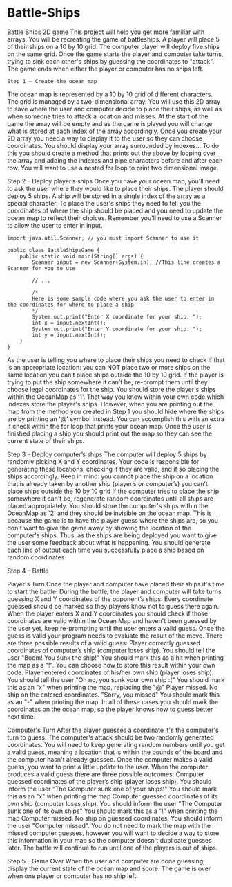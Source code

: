 # Battle-Ships
Battle Ships 2D game
This project will help you get more familiar with arrays. You will be recreating the game of battleships. A player will place 5 of their ships on a 10 by 10 grid. The computer player will deploy five ships on the same grid. Once the game starts the player and computer take turns, trying to sink each other's ships by guessing the coordinates to "attack". The game ends when either the player or computer has no ships left.


    Step 1 – Create the ocean map
The ocean map is represented by a 10 by 10 grid of different characters. The grid is managed by a two-dimensional array. You will use this 2D array to save where the user and computer decide to place their ships, as well as when someone tries to attack a location and misses. At the start of the game the array will be empty and as the game is played you will change what is stored at each index of the array accordingly. Once you create your 2D array you need a way to display it to the user so they can choose coordinates. You should display your array surrounded by indexes... To do this you should create a method that prints out the above by looping over the array and adding the indexes and pipe characters before and after each row. You will want to use a nested for loop to print two dimensional image.


Step 2 – Deploy player’s ships
Once you have your ocean map, you'll need to ask the user where they would like to place their ships. The player should deploy 5 ships. A ship will be stored in a single index of the array as a special character. To place the user's ships they need to tell you the coordinates of where the ship should be placed and you need to update the ocean map to reflect their choices. Remember you'll need to use a Scanner to allow the user to enter in input.

    import java.util.Scanner; // you must import Scanner to use it

    public class BattleShipsGame {
        public static void main(String[] args) {
            Scanner input = new Scanner(System.in); //This line creates a Scanner for you to use

            // ...

            /* 
            Here is some sample code where you ask the user to enter in the coordinates for where to place a ship
            */
            System.out.print("Enter X coordinate for your ship: ");
            int x = input.nextInt();
            System.out.print("Enter Y coordinate for your ship: ");
            int y = input.nextInt();
        }
    }

As the user is telling you where to place their ships you need to check if that is an appropriate location:
you can NOT place two or more ships on the same location
you can’t place ships outside the 10 by 10 grid.
If the player is trying to put the ship somewhere it can't be, re-prompt them until they choose legal coordinates for the ship.
You should store the player's ships within the OceanMap as '1'. That way you know within your own code which indexes store the player's ships. However, when you are printing out the map from the method you created in Step 1 you should hide where the ships are by printing an '@' symbol instead. You can accomplish this with an extra if check within the for loop that prints your ocean map. Once the user is finished placing a ship you should print out the map so they can see the current state of their ships.


Step 3 – Deploy computer’s ships
The computer will deploy 5 ships by randomly picking X and Y coordinates. Your code is responsible for generating these locations, checking if they are valid, and if so placing the ships accordingly.
Keep in mind:
you cannot place the ship on a location that is already taken by another ship (player’s or computer’s)
you can’t place ships outside the 10 by 10 grid
If the computer tries to place the ship somewhere it can't be, regenerate random coordinates until all ships are placed appropriately.
You should store the computer's ships within the OceanMap as '2' and they should be invisible on the ocean map. This is because the game is to have the player guess where the ships are, so you don't want to give the game away by showing the location of the computer's ships. Thus, as the ships are being deployed you want to give the user some feedback about what is happening.
You should generate each line of output each time you successfully place a ship based on random coordinates.


Step 4 – Battle

Player's Turn
Once the player and computer have placed their ships it's time to start the battle! During the battle, the player and computer will take turns guessing X and Y coordinates of the opponent’s ships. Every coordinate guessed should be marked so they players know not to guess there again. When the player enters X and Y coordinates you should check if those coordinates are valid within the Ocean Map and haven't been guessed by the user yet, keep re-prompting until the user enters a valid guess. Once the guess is valid your program needs to evaluate the result of the move.
There are three possible results of a valid guess:
Player correctly guessed coordinates of computer’s ship (computer loses ship).
You should tell the user "Boom! You sunk the ship!"
You should mark this as a hit when printing the map as a "!". You can choose how to store this result within your own code.
Player entered coordinates of his/her own ship (player loses ship).
You should tell the user "Oh no, you sunk your own ship :("
You should mark this as an "x" when printing the map, replacing the "@"
Player missed. No ship on the entered coordinates. "Sorry, you missed"
You should mark this as an "-" when printing the map.
In all of these cases you should mark the coordinates on the ocean map, so the player knows how to guess better next time.

Computer's Turn
After the player guesses a coordinate it's the computer's turn to guess. The computer's attack should be two randomly generated coordinates. You will need to keep generating random numbers until you get a valid guess, meaning a location that is within the bounds of the board and the computer hasn't already guessed. Once the computer makes a valid guess, you want to print a little update to the user.
When the computer produces a valid guess there are three possible outcomes:
Computer guessed coordinates of the player’s ship (player loses ship).
You should inform the user "The Computer sunk one of your ships!"
You should mark this as an "x" when printing the map
Computer guessed coordinates of its own ship (computer loses ship).
You should inform the user "The Computer sunk one of its own ships"
You should mark this as a "!" when printing the map
Computer missed. No ship on guessed coordinates.
You should inform the user "Computer missed".
You do not need to mark the map with the missed computer guesses, however you will want to decide a way to store this information in your map so the computer doesn't duplicate guesses later.
The battle will continue to run until one of the players is out of ships.


Step 5 - Game Over
When the user and computer are done guessing, display the current state of the ocean map and score. The game is over when one player or computer has no ship left.
